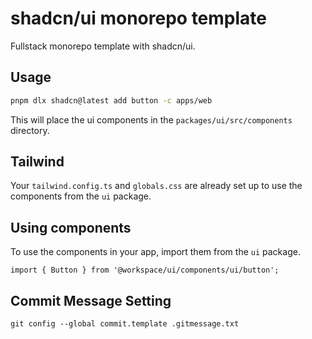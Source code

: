 # shadcn/ui monorepo template

Fullstack monorepo template with shadcn/ui.

## Usage

```bash
pnpm dlx shadcn@latest add button -c apps/web
```

This will place the ui components in the `packages/ui/src/components` directory.

## Tailwind

Your `tailwind.config.ts` and `globals.css` are already set up to use the components from the `ui` package.

## Using components

To use the components in your app, import them from the `ui` package.

```tsx
import { Button } from '@workspace/ui/components/ui/button';
```

## Commit Message Setting

```
git config --global commit.template .gitmessage.txt
```
